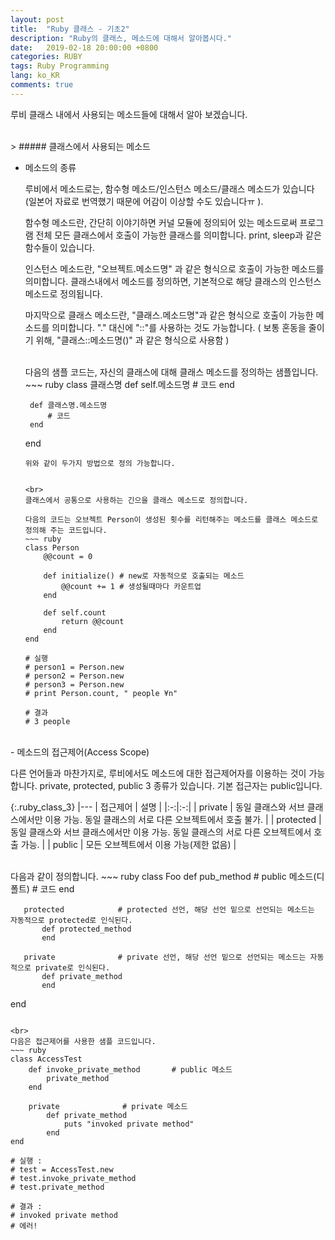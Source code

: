 ```yaml
---
layout: post
title:  "Ruby 클래스 - 기초2"
description: "Ruby의 클래스, 메소드에 대해서 알아봅시다."
date:   2019-02-18 20:00:00 +0800
categories: RUBY
tags: Ruby Programming
lang: ko_KR
comments: true
---
```


루비 클래스 내에서 사용되는 메소드들에 대해서 알아 보겠습니다. 

<br>
> ##### 클래스에서 사용되는 메소드

- 메소드의 종류
   
   루비에서 메소드로는, 함수형 메소드/인스턴스 메소드/클래스 메소드가 있습니다(일본어 자료로 번역했기 때문에 어감이 이상할 수도 있습니다ㅠ ).

   함수형 메소드란, 간단히 이야기하면 커널 모듈에 정의되어 있는 메소드로써 프로그램 전체 모든 클래스에서 호출이 가능한 클래스를 의미합니다. print, sleep과 같은 함수들이 있습니다. 

   인스턴스 메소드란, "오브젝트.메소드명" 과 같은 형식으로 호출이 가능한 메소드를 의미합니다. 
   클래스내에서 메소드를 정의하면, 기본적으로 해당 클래스의 인스턴스 메소드로 정의됩니다. 

   마지막으로 클래스 메소드란, "클래스.메소드명"과 같은 형식으로 호출이 가능한 메소드를 의미합니다. "." 대신에 "::"를 사용하는 것도 가능합니다. ( 보통 혼동을 줄이기 위해, "클래스::메소드명()" 과 같은 형식으로 사용함 )

   <br>
   다음의 샘플 코드는, 자신의 클래스에 대해 클래스 메소드를 정의하는 샘플입니다. 
   ~~~ ruby
   class 클래스명
       def self.메소드명
           # 코드
       end

       def 클래스명.메소드명
           # 코드
       end
   end
   ~~~
   위와 같이 두가지 방법으로 정의 가능합니다. 
   

   <br>
   클래스에서 공통으로 사용하는 긴으을 클래스 메소드로 정의합니다. 
   
   다음의 코드는 오브젝트 Person이 생성된 횟수를 리턴해주는 메소드를 클래스 메소드로 정의해 주는 코드입니다. 
   ~~~ ruby
   class Person
       @@count = 0

       def initialize() # new로 자동적으로 호출되는 메소드
           @@count += 1 # 생성될때마다 카운트업
       end

       def self.count
           return @@count
       end
   end

   # 실행 
   # person1 = Person.new
   # person2 = Person.new
   # person3 = Person.new
   # print Person.count, " people ¥n"

   # 결과
   # 3 people
   ~~~

<br>
- 메소드의 접근제어(Access Scope)
   
   다른 언어들과 마찬가지로, 루비에서도 메소드에 대한 접근제어자를 이용하는 것이 가능합니다. private, protected, public 3 종류가 있습니다. 기본 접근자는 public입니다. 

   {:.ruby_class_3}
   |---
   | 접근제어 | 설명 |
   |:-:|:-:|
   | private | 동일 클래스와 서브 클래스에서만 이용 가능. 동일 클래스의 서로 다른 오브젝트에서 호출 불가. |
   | protected | 동일 클래스와 서브 클래스에서만 이용 가능. 동일 클래스의 서로 다른 오브젝트에서 호출 가능. |
   | public | 모든 오브젝트에서 이용 가능(제한 없음) |

   <br>
   다음과 같이 정의합니다. 
   ~~~ ruby
   class Foo
       def pub_method       # public 메소드(디폴트)
           # 코드
       end

       protected            # protected 선언, 해당 선언 밑으로 선언되는 메소드는 자동적으로 protected로 인식된다.
           def protected_method    
           end
        
       private              # private 선언, 해당 선언 밑으로 선언되는 메소드는 자동적으로 private로 인식된다.
           def private_method
           end
   end 
   ~~~

   <br>
   다음은 접근제어를 사용한 샘플 코드입니다. 
   ~~~ ruby
   class AccessTest
       def invoke_private_method       # public 메소드
           private_method
       end

       private              # private 메소드
           def private_method
               puts "invoked private method"
           end
   end 

   # 실행 : 
   # test = AccessTest.new
   # test.invoke_private_method
   # test.private_method

   # 결과 :
   # invoked private method
   # 에러!
   ~~~




<br><br><br>
